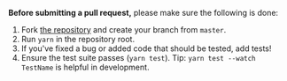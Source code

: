 **Before submitting a pull request,** please make sure the following is done:

1. Fork [the repository](https://github.com/zimekk/stack) and create your branch from `master`.
2. Run `yarn` in the repository root.
3. If you've fixed a bug or added code that should be tested, add tests!
4. Ensure the test suite passes (`yarn test`). Tip: `yarn test --watch TestName` is helpful in development.
